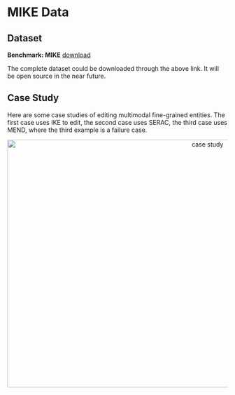#  MIKE Data

## **Dataset**
**Benchmark: MIKE** [download](https://www.dropbox.com/scl/fi/uq2adgnsjz91zo97ylmc7/MIKE_data.rar?rlkey=gmnfstds44w5iburkpp1l64ar&dl=0)

The complete dataset could be downloaded through the above link. It will be open source in the near future.

## Case Study

Here are some case studies of editing multimodal fine-grained entities. The first case uses IKE to edit, the second case uses SERAC, the third case uses MEND, where the third example is a failure case.
<p align="center">
  <img src="images/case_study.jpg" alt="case study" width="900" height="565">
</p>

